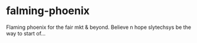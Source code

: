falming-phoenix
===============

Flaming phoenix for the fair mkt &amp; beyond. Believe n hope slytechsys be the way to start of...
